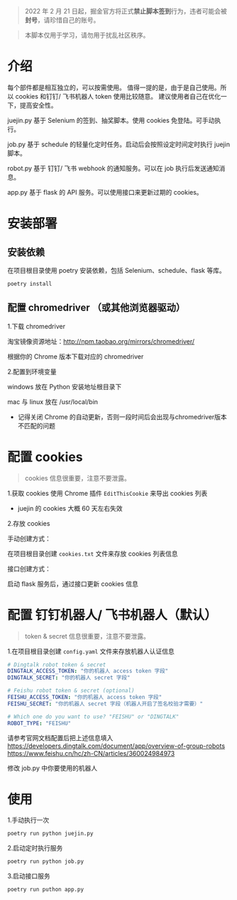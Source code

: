 > 2022 年 2 月 21 日起，掘金官方将正式**禁止脚本签到**行为，违者可能会被**封号**，请珍惜自己的账号。

> 本脚本仅用于学习，请勿用于扰乱社区秩序。

# 介绍
每个部件都是相互独立的，可以按需使用。
值得一提的是，由于是自己使用。所以 cookies 和钉钉/ 飞书机器人 token 使用比较随意。
建议使用者自己在优化一下，提高安全性。

juejin.py 
基于 Selenium 的签到、抽奖脚本。使用 cookies 免登陆。可手动执行。

job.py 
基于 schedule 的轻量化定时任务。启动后会按照设定时间定时执行 juejin 脚本。

robot.py
基于 钉钉/ 飞书 webhook 的通知服务。可以在 job 执行后发送通知消息。

app.py 
基于 flask 的 API 服务。可以使用接口来更新过期的 cookies。

# 安装部署
## 安装依赖
在项目根目录使用 poetry 安装依赖，包括 Selenium、schedule、flask 等库。
```bash
poetry install
```

## 配置 chromedriver （或其他浏览器驱动）

1.下载 chromedriver

淘宝镜像资源地址：http://npm.taobao.org/mirrors/chromedriver/

根据你的 Chrome 版本下载对应的 chromedriver

2.配置到环境变量

windows 放在 Python 安装地址根目录下

mac 与 linux 放在 /usr/local/bin

* 记得关闭 Chrome 的自动更新，否则一段时间后会出现与chromedriver版本不匹配的问题

# 配置 cookies
> cookies 信息很重要，注意不要泄露。

1.获取 cookies
使用 Chrome 插件 `EditThisCookie` 来导出 cookies 列表

* juejin 的 cookies 大概 60 天左右失效

2.存放 cookies

手动创建方式：

在项目根目录创建 `cookies.txt` 文件来存放 cookies 列表信息

接口创建方式：

启动 flask 服务后，通过接口更新 cookies 信息
    
# 配置 钉钉机器人/ 飞书机器人（默认）
> token & secret 信息很重要，注意不要泄露。

1.在项目根目录创建 `config.yaml` 文件来存放机器人认证信息

```yaml
# Dingtalk robot token & secret
DINGTALK_ACCESS_TOKEN: "你的机器人 access token 字段"
DINGTALK_SECRET: "你的机器人 secret 字段"

# Feishu robot token & secret (optional)
FEISHU_ACCESS_TOKEN: "你的机器人 access token 字段"
FEISHU_SECRET: "你的机器人 secret 字段（机器人开启了签名校验才需要）"

# Which one do you want to use? "FEISHU" or "DINGTALK"
ROBOT_TYPE: "FEISHU"
```

请参考官网文档配置后把上述信息填入
https://developers.dingtalk.com/document/app/overview-of-group-robots
https://www.feishu.cn/hc/zh-CN/articles/360024984973

修改 job.py 中你要使用的机器人
    
# 使用
1.手动执行一次
    
```bash
poetry run python juejin.py
```

2.启动定时执行服务

```bash
poetry run python job.py
```

3.启动接口服务
        
```bash
poetry run puthon app.py
```
